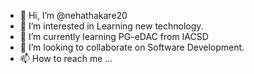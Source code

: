- 👋 Hi, I’m @nehathakare20
- 👀 I’m interested in Learning new technology.
- 🌱 I’m currently learning PG-eDAC from IACSD
- 💞️ I’m looking to collaborate on Software Development.
- 📫 How to reach me ...

<!---
nehathakare20/nehathakare20 is a ✨ special ✨ repository because its `README.md` (this file) appears on your GitHub profile.
You can click the Preview link to take a look at your changes.
--->
